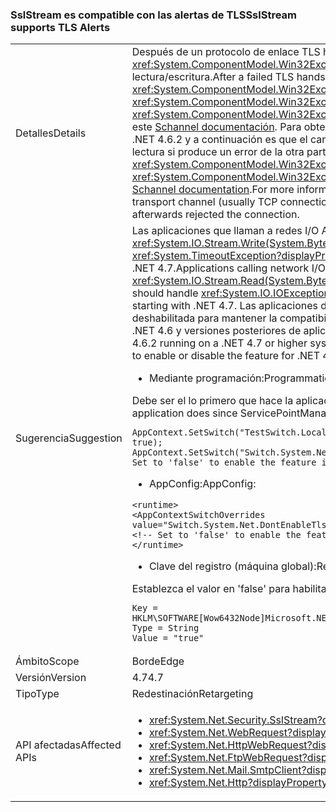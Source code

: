 ### <a name="sslstream-supports-tls-alerts"></a><span data-ttu-id="af3d5-101">SslStream es compatible con las alertas de TLS</span><span class="sxs-lookup"><span data-stu-id="af3d5-101">SslStream supports TLS Alerts</span></span>

|   |   |
|---|---|
|<span data-ttu-id="af3d5-102">Detalles</span><span class="sxs-lookup"><span data-stu-id="af3d5-102">Details</span></span>|<span data-ttu-id="af3d5-103">Después de un protocolo de enlace TLS ha fallado, un <xref:System.IO.IOException?displayProperty=name> con interior <xref:System.ComponentModel.Win32Exception?displayProperty=name> se producirá una excepción por la primera operación de E/S de lectura/escritura.</span><span class="sxs-lookup"><span data-stu-id="af3d5-103">After a failed TLS handshake, an <xref:System.IO.IOException?displayProperty=name> with an inner <xref:System.ComponentModel.Win32Exception?displayProperty=name> exception will be thrown by the first I/O Read/Write operation.</span></span> <span data-ttu-id="af3d5-104">El <xref:System.ComponentModel.Win32Exception.NativeErrorCode?displayProperty=name> de código para el <xref:System.ComponentModel.Win32Exception?displayProperty=name> pueden asignarse a las alertas de TLS desde la parte remota mediante este [Schannel documentación](https://msdn.microsoft.com/library/windows/desktop/dd721886%28v=vs.85%29.aspx). Para obtener más información, consulte [RFC 2246: alertas de Error de la sección 7.2.2](https://tools.ietf.org/html/rfc2246#section-7.2.2)el comportamiento en .NET 4.6.2 y a continuación es que el canal de transporte (normalmente la conexión TCP) agotará el tiempo de espera durante la escritura o lectura si produce un error de la otra parte de la Protocolo de enlace e inmediatamente después se rechazó la conexión.</span><span class="sxs-lookup"><span data-stu-id="af3d5-104">The <xref:System.ComponentModel.Win32Exception.NativeErrorCode?displayProperty=name> code for the <xref:System.ComponentModel.Win32Exception?displayProperty=name> can be mapped to the TLS Alert from the remote party using this [Schannel documentation](https://msdn.microsoft.com/library/windows/desktop/dd721886%28v=vs.85%29.aspx).For more information, see [RFC 2246: Section 7.2.2 Error alerts](https://tools.ietf.org/html/rfc2246#section-7.2.2)The behavior in .NET 4.6.2 and below is that the transport channel (usually TCP connection) will timeout during either Write or Read if the other party failed the handshake and immediately afterwards rejected the connection.</span></span>|
|<span data-ttu-id="af3d5-105">Sugerencia</span><span class="sxs-lookup"><span data-stu-id="af3d5-105">Suggestion</span></span>|<span data-ttu-id="af3d5-106">Las aplicaciones que llaman a redes I/O APIs como <xref:System.IO.Stream.Read(System.Byte[],System.Int32,System.Int32)> / <xref:System.IO.Stream.Write(System.Byte[],System.Int32,System.Int32)> debe controlar <xref:System.IO.IOException> o <xref:System.TimeoutException?displayProperty=name>. La característica de alertas de TLS está habilitada de forma predeterminada a partir de .NET 4.7.</span><span class="sxs-lookup"><span data-stu-id="af3d5-106">Applications calling network I/O APIs such as <xref:System.IO.Stream.Read(System.Byte[],System.Int32,System.Int32)>/<xref:System.IO.Stream.Write(System.Byte[],System.Int32,System.Int32)> should handle <xref:System.IO.IOException> or <xref:System.TimeoutException?displayProperty=name>.The TLS Alerts feature is enabled by default starting with .NET 4.7.</span></span> <span data-ttu-id="af3d5-107">Las aplicaciones dirigidas a .NET 4.0 - .NET 4.6.2 ejecutando en un sistema superior o .NET 4.7 tendrá la función deshabilitada para mantener la compatibilidad. La API de configuración siguiente está disponible para habilitar o deshabilitar la característica de .NET 4.6 y versiones posteriores de aplicaciones que se ejecutan en .NET 4.7 o marco de trabajo mayor.</span><span class="sxs-lookup"><span data-stu-id="af3d5-107">Applications targeting .NET 4.0 - .NET 4.6.2 running on a .NET 4.7 or higher system will have the feature disabled to preserve compatibility.The following configuration API is available to enable or disable the feature for .NET 4.6 and above applications running on .NET 4.7 or higher framework.</span></span><ul><li><span data-ttu-id="af3d5-108">Mediante programación:</span><span class="sxs-lookup"><span data-stu-id="af3d5-108">Programmatically:</span></span></li></ul><span data-ttu-id="af3d5-109">Debe ser el lo primero que hace la aplicación desde que se inicializará en una sola vez ServicePointManager:</span><span class="sxs-lookup"><span data-stu-id="af3d5-109">Must be the very first thing the application does since ServicePointManager will initialize only once:</span></span><pre><code class="language-C#">AppContext.SetSwitch(&quot;TestSwitch.LocalAppContext.DisableCaching&quot;, true);&#13;&#10;AppContext.SetSwitch(&quot;Switch.System.Net.DontEnableTlsAlerts&quot;, true); // Set to &#39;false&#39; to enable the feature in .NET 4.6 - 4.6.2.&#13;&#10;</code></pre><ul><li><span data-ttu-id="af3d5-110">AppConfig:</span><span class="sxs-lookup"><span data-stu-id="af3d5-110">AppConfig:</span></span></li></ul><pre><code class="language-XML">&lt;runtime&gt;&#13;&#10;&lt;AppContextSwitchOverrides value=&quot;Switch.System.Net.DontEnableTlsAlerts=true&quot;/&gt;&#13;&#10;&lt;!-- Set to &#39;false&#39; to enable the feature in .NET 4.6 - 4.6.2. --&gt;&#13;&#10;&lt;/runtime&gt;&#13;&#10;</code></pre><ul><li><span data-ttu-id="af3d5-111">Clave del registro (máquina global):</span><span class="sxs-lookup"><span data-stu-id="af3d5-111">Registry key (machine global):</span></span></li></ul><span data-ttu-id="af3d5-112">Establezca el valor en 'false' para habilitar la característica en .NET 4.6 - 4.6.2.</span><span class="sxs-lookup"><span data-stu-id="af3d5-112">Set the Value to 'false' to enable the feature in .NET 4.6 - 4.6.2.</span></span><pre><code>Key = HKLM\SOFTWARE\[Wow6432Node\]Microsoft\.NETFramework\AppContext\Switch.System.Net.DontEnableTlsAlerts&#13;&#10;Type = String&#13;&#10;Value = &quot;true&quot;&#13;&#10;</code></pre>|
|<span data-ttu-id="af3d5-113">Ámbito</span><span class="sxs-lookup"><span data-stu-id="af3d5-113">Scope</span></span>|<span data-ttu-id="af3d5-114">Borde</span><span class="sxs-lookup"><span data-stu-id="af3d5-114">Edge</span></span>|
|<span data-ttu-id="af3d5-115">Versión</span><span class="sxs-lookup"><span data-stu-id="af3d5-115">Version</span></span>|<span data-ttu-id="af3d5-116">4.7</span><span class="sxs-lookup"><span data-stu-id="af3d5-116">4.7</span></span>|
|<span data-ttu-id="af3d5-117">Tipo</span><span class="sxs-lookup"><span data-stu-id="af3d5-117">Type</span></span>|<span data-ttu-id="af3d5-118">Redestinación</span><span class="sxs-lookup"><span data-stu-id="af3d5-118">Retargeting</span></span>|
|<span data-ttu-id="af3d5-119">API afectadas</span><span class="sxs-lookup"><span data-stu-id="af3d5-119">Affected APIs</span></span>|<ul><li><xref:System.Net.Security.SslStream?displayProperty=nameWithType></li><li><xref:System.Net.WebRequest?displayProperty=nameWithType></li><li><xref:System.Net.HttpWebRequest?displayProperty=nameWithType></li><li><xref:System.Net.FtpWebRequest?displayProperty=nameWithType></li><li><xref:System.Net.Mail.SmtpClient?displayProperty=nameWithType></li><li><xref:System.Net.Http?displayProperty=nameWithType></li></ul>|

